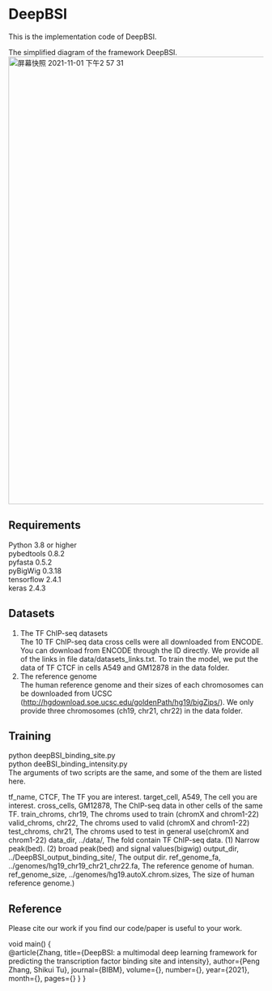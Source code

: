 # DeepBSI

This is the implementation code of DeepBSI.      

The simplified diagram of the framework DeepBSI.
<img width="883" alt="屏幕快照 2021-11-01 下午2 57 31" src="https://user-images.githubusercontent.com/7290698/139633484-b0700273-3367-41f1-8bc7-8a5503667b0c.png">

## Requirements
Python 3.8 or higher  
pybedtools 0.8.2  
pyfasta 0.5.2   
pyBigWig 0.3.18   
tensorflow 2.4.1    
keras 2.4.3  

## Datasets
1. The TF ChIP-seq datasets   
The 10 TF ChIP-seq data cross cells were all downloaded from ENCODE. You can download from ENCODE through the ID directly. We provide all of the links in file data/datasets_links.txt. To train the model, we put the data of TF CTCF in cells A549 and GM12878 in the data folder.
2. The reference genome     
The human reference genome and their sizes of each chromosomes can be downloaded from UCSC (http://hgdownload.soe.ucsc.edu/goldenPath/hg19/bigZips/). We only provide three chromosomes (ch19, chr21, chr22) in the data folder.

## Training
python deepBSI_binding_site.py    
python deeBSI_binding_intensity.py    
The arguments of two scripts are the same, and some of the them are listed here.

tf_name, CTCF, The TF you are interest.
target_cell, A549, The cell you are interest.
cross_cells, GM12878, The ChIP-seq data in other cells of the same TF.
train_chroms, chr19, The chroms used to train (chromX and chrom1-22)
valid_chroms, chr22, The chroms used to valid (chromX and chrom1-22)
test_chroms, chr21, The chroms used to test in general use(chromX and chrom1-22)
data_dir, ../data/, The fold contain TF ChIP-seq data. (1) Narrow peak(bed). (2) broad peak(bed) and signal values(bigwig)
output_dir, ../DeepBSI_output_binding_site/, The output dir.
ref_genome_fa, ../genomes/hg19_chr19_chr21_chr22.fa, The reference genome of human.
ref_genome_size, ../genomes/hg19.autoX.chrom.sizes, The size of human reference genome.)


## Reference
Please cite our work if you find our code/paper is useful to your work.

void main()
{   
  @article{Zhang, 
  title={DeepBSI: a multimodal deep learning framework for predicting the transcription factor binding site and intensity}, 
  author={Peng Zhang, Shikui Tu}, 
  journal={BIBM}, 
  volume={}, 
  number={}, 
  year={2021}, 
  month={}, 
  pages={} 
  }
}


